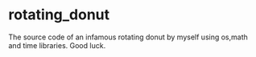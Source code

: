 # rotating_donut
The source code of an infamous rotating donut by myself using os,math and time libraries. Good luck.
